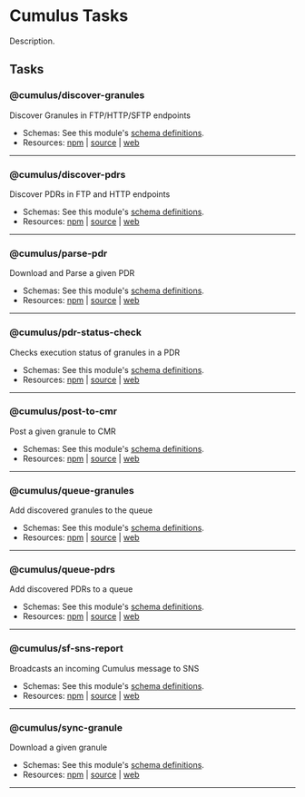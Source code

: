 # Cumulus Tasks

Description.

## Tasks

### @cumulus/discover-granules
Discover Granules in FTP/HTTP/SFTP endpoints

- Schemas: See this module's [schema definitions](git+https://github.com/cumulus-nasa/cumulus.gitschemas).
- Resources: [npm](https://npmjs.com/packages/@cumulus/discover-granules) | [source](git+https://github.com/cumulus-nasa/cumulus.git) | [web](https://github.com/cumulus-nasa/cumulus#readme)

---

### @cumulus/discover-pdrs
Discover PDRs in FTP and HTTP endpoints

- Schemas: See this module's [schema definitions](git+https://github.com/cumulus-nasa/cumulus.gitschemas).
- Resources: [npm](https://npmjs.com/packages/@cumulus/discover-pdrs) | [source](git+https://github.com/cumulus-nasa/cumulus.git) | [web](https://github.com/cumulus-nasa/cumulus#readme)

---

### @cumulus/parse-pdr
Download and Parse a given PDR

- Schemas: See this module's [schema definitions](git+https://github.com/cumulus-nasa/cumulus.gitschemas).
- Resources: [npm](https://npmjs.com/packages/@cumulus/parse-pdr) | [source](git+https://github.com/cumulus-nasa/cumulus.git) | [web](https://github.com/cumulus-nasa/cumulus#readme)

---

### @cumulus/pdr-status-check
Checks execution status of granules in a PDR

- Schemas: See this module's [schema definitions](git+https://github.com/cumulus-nasa/cumulus.gitschemas).
- Resources: [npm](https://npmjs.com/packages/@cumulus/pdr-status-check) | [source](git+https://github.com/cumulus-nasa/cumulus.git) | [web](https://github.com/cumulus-nasa/cumulus#readme)

---

### @cumulus/post-to-cmr
Post a given granule to CMR

- Schemas: See this module's [schema definitions](git+https://github.com/cumulus-nasa/cumulus.gitschemas).
- Resources: [npm](https://npmjs.com/packages/@cumulus/post-to-cmr) | [source](git+https://github.com/cumulus-nasa/cumulus.git) | [web](https://github.com/cumulus-nasa/cumulus#readme)

---

### @cumulus/queue-granules
Add discovered granules to the queue

- Schemas: See this module's [schema definitions](git+https://github.com/cumulus-nasa/cumulus.gitschemas).
- Resources: [npm](https://npmjs.com/packages/@cumulus/queue-granules) | [source](git+https://github.com/cumulus-nasa/cumulus.git) | [web](https://github.com/cumulus-nasa/cumulus#readme)

---

### @cumulus/queue-pdrs
Add discovered PDRs to a queue

- Schemas: See this module's [schema definitions](git+https://github.com/cumulus-nasa/cumulus.gitschemas).
- Resources: [npm](https://npmjs.com/packages/@cumulus/queue-pdrs) | [source](git+https://github.com/cumulus-nasa/cumulus.git) | [web](https://github.com/cumulus-nasa/cumulus#readme)

---

### @cumulus/sf-sns-report
Broadcasts an incoming Cumulus message to SNS

- Schemas: See this module's [schema definitions](git+https://github.com/cumulus-nasa/cumulus.gitschemas).
- Resources: [npm](https://npmjs.com/packages/@cumulus/sf-sns-report) | [source](git+https://github.com/cumulus-nasa/cumulus.git) | [web](https://github.com/cumulus-nasa/cumulus#readme)

---

### @cumulus/sync-granule
Download a given granule

- Schemas: See this module's [schema definitions](git+https://github.com/cumulus-nasa/cumulus.gitschemas).
- Resources: [npm](https://npmjs.com/packages/@cumulus/sync-granule) | [source](git+https://github.com/cumulus-nasa/cumulus.git) | [web](https://github.com/cumulus-nasa/cumulus#readme)

---